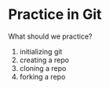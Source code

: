 # Practice in Git

What should we practice?
1. initializing git
1. creating a repo
1. cloning a repo
1. forking a repo
